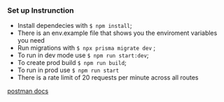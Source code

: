 ### Set up Instrunction

- Install dependecies with `$ npm install`;
- There is an env.example file that shows you the enviroment variables you need
- Run migrations with `$ npx prisma migrate dev` ;
- To run in dev mode use `$ npm run start:dev`;
- To create prod build `$ npm run build`;
- To run in prod use `$ npm run start`
- There is a rate limit of 20 requests per minute across all routes

[postman docs](https://documenter.getpostman.com/view/20589483/2sB34cq3py 'postman')
